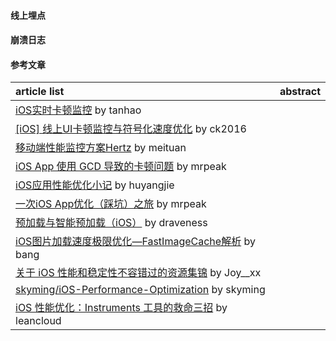 #### 线上埋点

#### 崩溃日志

#### 参考文章
article list | abstract
:-- | :--:
[iOS实时卡顿监控](http://www.tanhao.me/code/151113.html/) by tanhao |
[[iOS] 线上UI卡顿监控与符号化速度优化](https://www.jianshu.com/p/08e85de54ef6) by ck2016 |
[移动端性能监控方案Hertz](https://tech.meituan.com/2016/12/19/hertz.html) by meituan |
[iOS App 使用 GCD 导致的卡顿问题](http://mrpeak.cn/blog/ios-gcd-bottleneck/) by mrpeak |
[iOS应用性能优化小记](http://huyangjie.com/2017/11/25/iOS%E5%BA%94%E7%94%A8%E6%80%A7%E8%83%BD%E4%BC%98%E5%8C%96%E5%B0%8F%E8%AE%B0/) by huyangjie |
[一次iOS App优化（踩坑）之旅](http://mrpeak.cn/blog/coretext-performance/) by mrpeak |
[预加载与智能预加载（iOS）](https://draveness.me/preload) by draveness |
[iOS图片加载速度极限优化—FastImageCache解析](http://blog.cnbang.net/tech/2578/) by bang |
[关于 iOS 性能和稳定性不容错过的资源集锦](https://xiaozhuanlan.com/topic/1907362845) by Joy__xx |
[skyming/iOS-Performance-Optimization](https://github.com/skyming/iOS-Performance-Optimization) by skyming |
[iOS 性能优化：Instruments 工具的救命三招](https://blog.leancloud.cn/2835/) by leancloud |